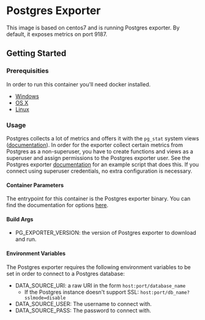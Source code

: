# Postgres Exporter
This image is based on centos7 and is running Postgres exporter. By default, it exposes metrics on port 9187.

## Getting Started

### Prerequisities
In order to run this container you'll need docker installed.

* [Windows](https://docs.docker.com/windows/started)
* [OS X](https://docs.docker.com/mac/started/)
* [Linux](https://docs.docker.com/linux/started/)

### Usage
Postgres collects a lot of metrics and offers it with the `pg_stat` system views ([documentation](https://wiki.postgresql.org/wiki/Monitoring#PostgreSQL_builtin_.26_contrib)). In order for the exporter collect certain metrics from Postgres as a non-superuser, you have to create functions and views as a superuser and assign permissions to the Postgres exporter user. See the Postgres exporter [documentation](https://github.com/wrouesnel/postgres_exporter#running-as-non-superuser) for an example script that does this. If you connect using superuser credentials, no extra configuration is necessary.

#### Container Parameters
The entrypoint for this container is the Postgres exporter binary. You can find the documentation for options [here](https://github.com/wrouesnel/postgres_exporter#flags).

#### Build Args

- PG_EXPORTER_VERSION: the version of Postgres exporter to download and run.

#### Environment Variables
The Postgres exporter requires the following environment variables to be set in order to connect to a Postgres database:
- DATA_SOURCE_URI: a raw URI in the form `host:port/database_name`
  - If the Postgres instance doesn't support SSL: `host:port/db_name?sslmode=disable`
- DATA_SOURCE_USER: The username to connect with.
- DATA_SOURCE_PASS: The password to connect with.